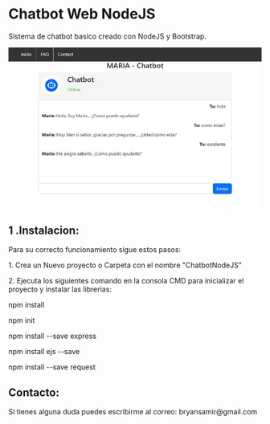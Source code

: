 <h1>Chatbot Web NodeJS</h1>

<p>Sistema de chatbot basico creado con NodeJS y Bootstrap.</p>

![Preview](https://github.com/interstella7777/NodeJS/blob/main/chatbotweb01/Maria%20Chatbotweb%20v01.JPG)

<h2>1 .Instalacion:</h2>
<p>Para su correcto funcionamiento sigue estos pasos:</p>

 <p>1. Crea un Nuevo proyecto o Carpeta con el nombre "ChatbotNodeJS"</p>
 <p>2. Ejecuta los siguientes comando en la consola CMD para inicializar el proyecto y instalar las librerias:</p>
 <p> npm install</p>
 <p> npm init</p>
 <p> npm install --save express</p>
 <p> npm install ejs --save</p>
 <p> npm install --save request</p>


<h2>Contacto:</h2>
Si tienes alguna duda puedes escribirme al correo: bryansamir@gmail.com
